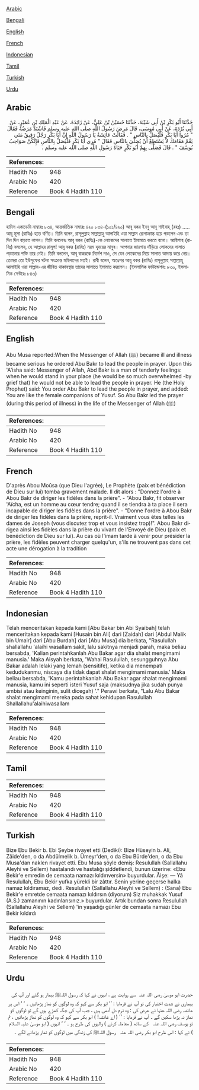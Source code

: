 [Arabic](#arabic)

[Bengali](#bengali)

[English](#english)

[French](#french)

[Indonesian](#indonesian)

[Tamil](#tamil)

[Turkish](#turkish)

[Urdu](#urdu)

## Arabic


<div dir="rtl" lang="ar" style={{fontSize:'larger',backgroundColor:'#f8f9fa',padding:20}}>
حَدَّثَنَا أَبُو بَكْرِ بْنُ أَبِي شَيْبَةَ، حَدَّثَنَا حُسَيْنُ بْنُ عَلِيٍّ، عَنْ زَائِدَةَ، عَنْ عَبْدِ الْمَلِكِ بْنِ عُمَيْرٍ، عَنْ أَبِي بُرْدَةَ، عَنْ أَبِي مُوسَى، قَالَ مَرِضَ رَسُولُ اللَّهِ صلى الله عليه وسلم فَاشْتَدَّ مَرَضُهُ فَقَالَ ‏"‏ مُرُوا أَبَا بَكْرٍ فَلْيُصَلِّ بِالنَّاسِ ‏"‏ ‏.‏ فَقَالَتْ عَائِشَةُ يَا رَسُولَ اللَّهِ إِنَّ أَبَا بَكْرٍ رَجُلٌ رَقِيقٌ مَتَى يَقُمْ مَقَامَكَ لاَ يَسْتَطِعْ أَنْ يُصَلِّيَ بِالنَّاسِ فَقَالَ ‏"‏ مُرِي أَبَا بَكْرٍ فَلْيُصَلِّ بِالنَّاسِ فَإِنَّكُنَّ صَوَاحِبُ يُوسُفَ ‏"‏ ‏.‏ قَالَ فَصَلَّى بِهِمْ أَبُو بَكْرٍ حَيَاةَ رَسُولِ اللَّهِ صلى الله عليه وسلم ‏.‏
</div>
<div style={{backgroundColor:'#f8f9fa',padding:20, marginBottom: 10}}><table> <thead> <tr> <th>References:</th> <th></th> </tr> </thead> <tbody><tr><td>Hadith No</td><td>948</td></tr><tr><td>Arabic No</td><td>420</td></tr><tr><td>Reference</td><td>Book 4 Hadith 110</td></tr></tbody></table></div>

## Bengali


<div dir="ltr" lang="bn" style={{fontSize:'larger',backgroundColor:'#f8f9fa',padding:20}}>
হাদিস একাডেমি নাম্বারঃ ৮৩৪, আন্তর্জাতিক নাম্বারঃ ৪২০ ৮৩৪-(১০১/৪২০) আবূ বকর ইবনু আবূ শাইবাহ্ (রহঃ) ..... আবূ মূসা (রাযিঃ) হতে বর্ণিত। তিনি বলেন, রাসূলুল্লাহ সাল্লাল্লাহু আলাইহি ওয়া সাল্লাম রোগাক্রান্ত হয়ে পড়লেন এবং তা দিন দিন বাড়তে লাগল। তিনি বললেনঃ আবূ বকর (রাযিঃ)-কে লোকেদের সালাতে ইমামাত করতে বলো। আয়িশাহ (রাযিঃ) বললেন, হে আল্লাহর রাসূল! আবূ বকর (রাযিঃ) নরম হৃদয়ের মানুষ। আপনার জায়গায় দাঁড়িয়ে লোকদের সালাত পড়ানোর শক্তি তার নেই। তিনি বললেন, আবূ বাকরকে নির্দেশ দাও, সে যেন লোকেদের নিয়ে সালাত আদায় করে নেয়। তোমরা তো ইউসুফের ঘটনা সংক্রান্ত মহিলাদের মতই। রাবী বলেন, অতঃপর আবূ বকর (রাযিঃ) রাসূলুল্লাহ সাল্লাল্লাহু আলাইহি ওয়া সাল্লাম-এর জীবিত থাকাবস্থায় তাদের সালাতে ইমামাত করলেন। (ইসলামিক ফাউন্ডেশনঃ ৮৩০, ইসলামিক সেন্টারঃ ৮৪৩)
</div>
<div style={{backgroundColor:'#f8f9fa',padding:20, marginBottom: 10}}><table> <thead> <tr> <th>References:</th> <th></th> </tr> </thead> <tbody><tr><td>Hadith No</td><td>948</td></tr><tr><td>Arabic No</td><td>420</td></tr><tr><td>Reference</td><td>Book 4 Hadith 110</td></tr></tbody></table></div>

## English


<div dir="ltr" lang="en" style={{fontSize:'larger',backgroundColor:'#f8f9fa',padding:20}}>
Abu Musa reported:When the Messenger of Allah (ﷺ) became ill and illness became serious he ordered Abu Bakr to lead the people in prayer. Upon this 'A'isha said: Messenger of Allah, Abd Bakr is a man of tenderly feelings: when he would stand in your place (he would be so much overwhelmed -by grief that) he would not be able to lead the people in prayer. He (the Holy Prophet) said: You order Abu Bakr to lead the people in prayer, and added: You are like the female companions of Yusuf. So Abu Bakr led the prayer (during this period of illness) in the life of the Messenger of Allah (ﷺ)
</div>
<div style={{backgroundColor:'#f8f9fa',padding:20, marginBottom: 10}}><table> <thead> <tr> <th>References:</th> <th></th> </tr> </thead> <tbody><tr><td>Hadith No</td><td>948</td></tr><tr><td>Arabic No</td><td>420</td></tr><tr><td>Reference</td><td>Book 4 Hadith 110</td></tr></tbody></table></div>

## French


<div dir="ltr" lang="fr" style={{fontSize:'larger',backgroundColor:'#f8f9fa',padding:20}}>
D'après Abou Moûsa (que Dieu l'agrée), Le Prophète (paix et bénédiction de Dieu sur lui) tomba gravement malade. Il dit alors : "Donnez l'ordre à Abou Bakr de diriger les fidèles dans la prière". - "Abou Bakr, fit observer 'Aïcha, est un homme au cœur tendre; quand il se tiendra à ta place il sera incapable de diriger les fidèles dans la prière". - "Donne l'ordre à Abou Bakr de diriger les fidèles dans la prière, reprit-il. Vraiment vous êtes telles les dames de Joseph (vous discutez trop et vous insistez trop)!". Abou Bakr dirigea ainsi les fidèles dans la prière du vivant de l'Envoyé de Dieu (paix et bénédiction de Dieu sur lui). Au cas où l'imam tarde à venir pour présider la prière, les fidèles peuvent charger quelqu'un, s'ils ne trouvent pas dans cet acte une dérogation à la tradition
</div>
<div style={{backgroundColor:'#f8f9fa',padding:20, marginBottom: 10}}><table> <thead> <tr> <th>References:</th> <th></th> </tr> </thead> <tbody><tr><td>Hadith No</td><td>948</td></tr><tr><td>Arabic No</td><td>420</td></tr><tr><td>Reference</td><td>Book 4 Hadith 110</td></tr></tbody></table></div>

## Indonesian


<div dir="ltr" lang="id" style={{fontSize:'larger',backgroundColor:'#f8f9fa',padding:20}}>
Telah menceritakan kepada kami [Abu Bakar bin Abi Syaibah] telah menceritakan kepada kami [Husain bin Ali] dari [Zaidah] dari [Abdul Malik bin Umair] dari [Abu Burdah] dari [Abu Musa] dia berkata, "Rasulullah shallallahu 'alaihi wasallam sakit, lalu sakitnya menjadi parah, maka beliau bersabda, 'Kalian perintahkanlah Abu Bakar agar dia shalat mengimami manusia.' Maka Aisyah berkata, 'Wahai Rasulullah, sesungguhnya Abu Bakar adalah lelaki yang lemah (sensitife), ketika dia menempati kedudukanmu, niscaya dia tidak dapat shalat mengimami manusia.' Maka beliau bersabda, 'Kamu perintahkanlah Abu Bakar agar shalat mengimami manusia, kamu ini seperti isteri Yusuf saja (maksudnya jika sudah punya ambisi atau keinginin, sulit dicegah) '." Perawi berkata, "Lalu Abu Bakar shalat mengimami mereka pada sahat kehidupan Rasulullah Shallallahu'alaihiwasallam
</div>
<div style={{backgroundColor:'#f8f9fa',padding:20, marginBottom: 10}}><table> <thead> <tr> <th>References:</th> <th></th> </tr> </thead> <tbody><tr><td>Hadith No</td><td>948</td></tr><tr><td>Arabic No</td><td>420</td></tr><tr><td>Reference</td><td>Book 4 Hadith 110</td></tr></tbody></table></div>

## Tamil


<div dir="ltr" lang="ta" style={{fontSize:'larger',backgroundColor:'#f8f9fa',padding:20}}>

</div>
<div style={{backgroundColor:'#f8f9fa',padding:20, marginBottom: 10}}><table> <thead> <tr> <th>References:</th> <th></th> </tr> </thead> <tbody><tr><td>Hadith No</td><td>948</td></tr><tr><td>Arabic No</td><td>420</td></tr><tr><td>Reference</td><td>Book 4 Hadith 110</td></tr></tbody></table></div>

## Turkish


<div dir="ltr" lang="tr" style={{fontSize:'larger',backgroundColor:'#f8f9fa',padding:20}}>
Bize Ebu Bekir b. Ebi Şeybe rivayet etti (Dediki): Bize Hüseyin b. Ali, Zâide'den, o da Abdülmelik b. Ümeyr'den, o da Ebu Bürde'den, o da Ebu Musa'dan naklen rivayet etti. Ebu Musa şöyle demiş: Resulullah (Sallallahu Aleyhi ve Sellem) hastalandı ve hastalığı şiddetlendi, bunun üzerine: «Ebu Bekir'e emredin de cemaata namazı kıldırıversin» buyurdular. Âişe: — Yâ Resulullah, Ebu Bekir yufka yürekli bir zâttır. Senin yerine geçerse halka namaz kıldıramaz, dedi. Resulullah (Sallallahu Aleyhi ve Sellem) : (Sana) Ebu Bekir'e emretde cemaata namazı kıldırsın (diyorum) Siz muhakkak Yusuf (A.S.) zamanının kadınlarısınız.» buyurdular. Artık bundan sonra Resulullah (Sallallahu Aleyhi ve Sellem) 'in yaşadığı günler de cemaata namazı Ebu Bekir kıldırdı
</div>
<div style={{backgroundColor:'#f8f9fa',padding:20, marginBottom: 10}}><table> <thead> <tr> <th>References:</th> <th></th> </tr> </thead> <tbody><tr><td>Hadith No</td><td>948</td></tr><tr><td>Arabic No</td><td>420</td></tr><tr><td>Reference</td><td>Book 4 Hadith 110</td></tr></tbody></table></div>

## Urdu


<div dir="rtl" lang="ur" style={{fontSize:'larger',backgroundColor:'#f8f9fa',padding:20}}>
حضرت ابو موسیٰ ‌رضی ‌اللہ ‌عنہ ‌ سے روایت ہے ، انہوں نے کہا کہ رسول اللہﷺ بیمار ہو گئے اور آپ کی بیماری نے شدت اختیار کی تو آپ نے فرمایا : ’’ ابو بکر سے کہو کہ وہ لوگوں کو نماز پڑھائیں ۔ ‘ ‘ اس پر عائشہ رضی اللہ عنہا نے عرض کی : وہ نرم دل آدمی ہیں ، جب آپ کی جگہ کھڑے ہوں گے تو لوگوں کو نماز نہ پڑھا سکیں گے ۔ آپ نے فرمایا : ’’ ( اے عائشہ! ) ابو بکر سے کہو کہ وہ لوگوں کو نماز پڑھائیں ، تم تو یوسف ‌رضی ‌اللہ ‌عنہ ‌ ‌ کے ساتھ ( معاملہ کرنے ) والیوں کی طرح ہو ۔ ‘ ‘ انہوں ( ابو موسیٰ ‌علیہ ‌السلام ‌ ) نے کہا : اس طرح ابو بکر ‌رضی ‌اللہ ‌عنہ ‌ ‌ رسول اللہﷺ کی زندگی میں لوگوں کو نماز پڑھانے لگے ۔
</div>
<div style={{backgroundColor:'#f8f9fa',padding:20, marginBottom: 10}}><table> <thead> <tr> <th>References:</th> <th></th> </tr> </thead> <tbody><tr><td>Hadith No</td><td>948</td></tr><tr><td>Arabic No</td><td>420</td></tr><tr><td>Reference</td><td>Book 4 Hadith 110</td></tr></tbody></table></div>